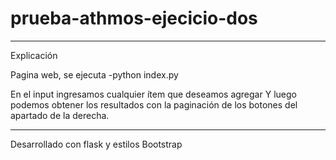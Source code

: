 # prueba-athmos-ejecicio-dos
-----------------------------------------------------------
Explicación

Pagina web, se ejecuta -python index.py

En el input ingresamos cualquier ítem que deseamos agregar
Y luego podemos obtener los resultados con la paginación de los botones del apartado de la derecha.

------------------------------------------------------------
Desarrollado con flask y estilos Bootstrap
